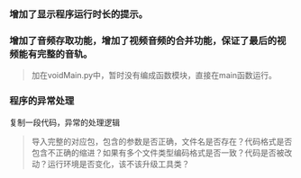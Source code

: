 ### 增加了显示程序运行时长的提示。


### 增加了音频存取功能，增加了视频音频的合并功能，保证了最后的视频能有完整的音轨。
> 加在voidMain.py中，暂时没有编成函数模块，直接在main函数运行。

### 程序的异常处理
复制一段代码，异常的处理逻辑
> 导入完整的对应包，包含的参数是否正确，文件名是否存在？代码格式是否包含不正确的缩进？如果有多个文件类型编码格式是否一致？代码是否被改动？运行环境是否变化，该不该升级工具类？
